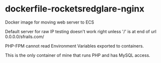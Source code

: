 # dockerfile-rocketsredglare-nginx

Docker image for moving web server to ECS

Default server for raw IP testing doesn't work right unless '/' is at end of url
0.0.0.0/sfrails.com/

PHP-FPM cannot read Environment Variables exported to containers.

This is the only container of mine that runs PHP and has MySQL access.
